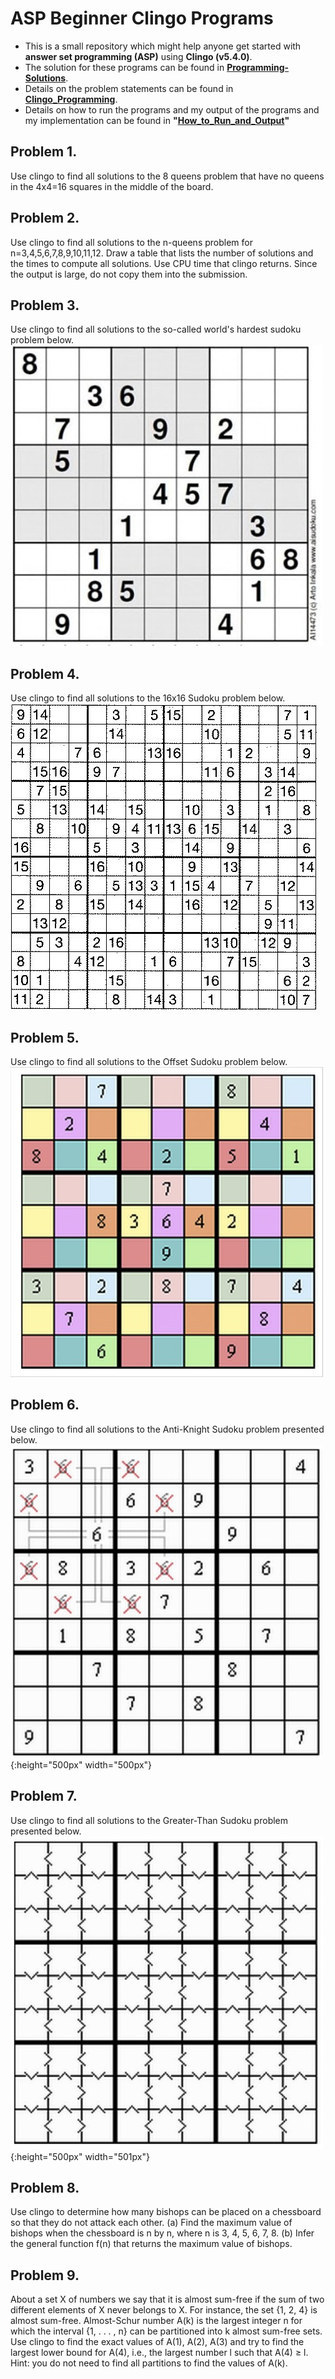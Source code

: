 # ASP Beginner Clingo Programs
- This is a small repository which might help anyone get started with **answer set programming (ASP)** using **Clingo (v5.4.0)**.
- The solution for these programs can be found in **[Programming-Solutions](Programming-Solutions)**.
- Details on the problem statements can be found in **[Clingo_Programming](Clingo_Programming.pdf)**.
- Details on how to run the programs and my output of the programs and my implementation can be found in **"[How_to_Run_and_Output](How_to_Run_and_Output.pdf)"**

## Problem 1. 
Use clingo to find all solutions to the 8 queens problem that have no queens in the 4x4=16
squares in the middle of the board.  


## Problem 2. 
Use clingo to find all solutions to the n-queens problem for n=3,4,5,6,7,8,9,10,11,12. Draw a
table that lists the number of solutions and the times to compute all solutions. Use CPU time
that clingo returns. Since the output is large, do not copy them into the submission. 


## Problem 3. 
Use clingo to find all solutions to the so-called world's hardest sudoku problem below. 
![image](images/3.jpg)
 
 
 
 
## Problem 4. 
Use clingo to find all solutions to the 16x16 Sudoku problem below. 
![image](images/4.jpg)
 
 
 
 
 
 
## Problem 5. 
Use clingo to find all solutions to the Offset Sudoku problem below. 
![image](images/5.jpg)
 
 
 
 
 
 
 
 
## Problem 6. 
Use clingo to find all solutions to the Anti-Knight Sudoku problem presented below.
![image](images/6.jpg){:height="500px" width="500px"}
 
 
 
 
 
 
 
 
## Problem 7. 
Use clingo to find all solutions to the Greater-Than Sudoku problem presented below.
![image](images/7.jpg){:height="500px" width="501px"}
 
 
 
 
 
 
 
## Problem 8. 
Use clingo to determine how many bishops can be placed on a chessboard so that they do not
attack each other.
(a) Find the maximum value of bishops when the chessboard is n by n, where n is 3, 4, 5, 6, 7,
8.
(b) Infer the general function f(n) that returns the maximum value of bishops.  


## Problem 9. 
About a set X of numbers we say that it is almost sum-free if the sum of two different elements
of X never belongs to X. For instance, the set {1, 2, 4} is almost sum-free. Almost-Schur number
A(k) is the largest integer n for which the interval {1, . . . , n} can be partitioned into k almost
sum-free sets.
Use clingo to find the exact values of A(1), A(2), A(3) and try to find the largest lower bound for
A(4), i.e., the largest number l such that A(4) ≥ l.
Hint:
 you do not need to find all partitions to find the values of A(k). 
​